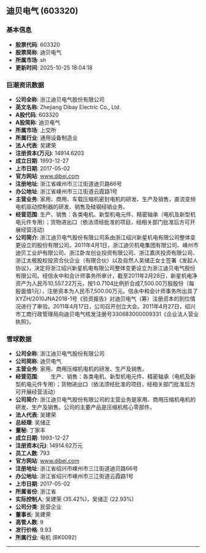 ## 迪贝电气 (603320)

### 基本信息

- **股票代码**: 603320
- **股票简称**: 迪贝电气
- **所属市场**: sh
- **更新时间**: 2025-10-25 18:04:18

### 巨潮资讯数据

- **公司全称**: 浙江迪贝电气股份有限公司
- **英文名称**: Zhejiang Dibay Electric Co., Ltd.
- **A股代码**: 603320
- **A股简称**: 迪贝电气
- **所属市场**: 上交所
- **所属行业**: 通用设备制造业
- **法人代表**: 吴建荣
- **注册资本(万元)**: 14914.6203
- **成立日期**: 1993-12-27
- **上市日期**: 2017-05-02
- **官方网站**: www.dibei.com
- **注册地址**: 浙江省嵊州市三江街道迪贝路66号
- **办公地址**: 浙江省嵊州市三江街道云霞路1号
- **主营业务**: 家用、商用、车载压缩机密封电机的研发、生产及销售，直流变频电机驱动控制器的研发、销售及硅钢经销业务。
- **经营范围**: 生产、销售：各类电机、新型机电元件、精密轴承（电机及新型机电元件专用）；货物进出口（依法须经批准的项目，经相关部门批准后方可开展经营活动）
- **公司简介**: 浙江迪贝电气股份有限公司系由浙江绍兴新星机电有限公司整体变更设立的股份有限公司。2011年4月1日，浙江迪贝机电集团有限公司、嵊州市迪贝工业炉有限公司、浙江卧龙创业投资有限公司、浙江嘉庆投资有限公司、浙江太极股权投资合伙企业（有限合伙）以及自然人吴储正女士签署《发起人协议》，决定将浙江绍兴新星机电有限公司整体变更设立为浙江迪贝电气股份有限公司。经信永中和会计师事务所审计，截至2011年2月28日，新星机电净资产为人民币10,557.22万元，按1:0.7104比例折合成7,500.00万股股份（每股面值1元），注册资本为人民币7,500.00万元。信永中和会计师事务所出具了XYZH/2010JNA2018-1号《验资报告》对迪贝电气（筹）注册资本的到位情况进行了审验。2011年4月17日，公司召开创立大会。2011年4月27日，绍兴市工商行政管理局向迪贝电气核发注册号330683000009331《企业法人营业执照》。

### 雪球数据

- **公司全称**: 浙江迪贝电气股份有限公司
- **公司简称**: 迪贝电气
- **主营业务**: 家用、商用压缩机电机的研发、生产及销售。
- **经营范围**: 　　生产、销售：各类电机、新型机电元件、精密轴承（电机及新型机电元件专用）；货物进出口（依法须经批准的项目，经相关部门批准后方可开展经营活动）
- **公司简介**: 浙江迪贝电气股份有限公司的主营业务是家用、商用压缩机电机的研发、生产及销售。公司的主要产品是压缩机核心零部件。
- **法人代表**: 吴建荣
- **总经理**: 吴储正
- **董秘**: 丁家丰
- **成立日期**: 1993-12-27
- **注册资本(元)**: 14914.62万元
- **员工人数**: 793
- **官方网站**: www.dibei.com
- **注册地址**: 浙江省绍兴市嵊州市三江街道迪贝路66号
- **办公地址**: 浙江省绍兴市嵊州市三江街道云霞路1号
- **上市日期**: 2017-05-02
- **所属省份**: 浙江省
- **实际控制人**: 吴建荣 (35.42%)，吴储正 (22.93%)
- **公司分类**: 民营企业
- **董事长**: 吴建荣
- **高管人数**: 9
- **发行价格**: 9.93
- **所属行业**: 电机 (BK0092)

---